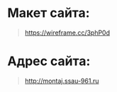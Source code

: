 Макет сайта:
============
> https://wireframe.cc/3phP0d

Адрес сайта:
============
> http://montaj.ssau-961.ru
